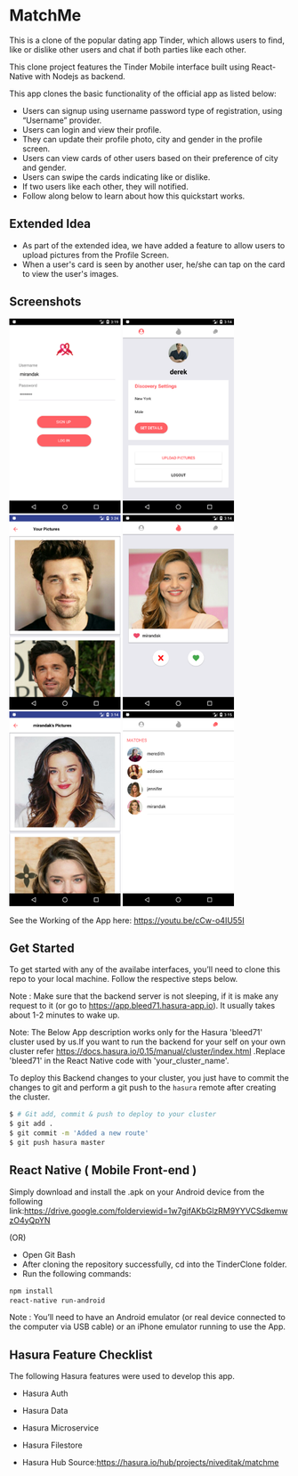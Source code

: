# MatchMe

This is a clone of the popular dating app Tinder, which allows users to find, like or dislike other users and chat if both parties like
each other.

This clone project features the Tinder Mobile interface built using React-Native
with Nodejs as backend.

This app clones the basic functionality of the official app as listed below:

* Users can signup using username password type of registration, using “Username” provider.
* Users can login and view their profile.
* They can update their profile photo, city and gender in the profile screen.
* Users can view cards of other users based on their preference of city and gender.
* Users can swipe the cards indicating like or dislike.
* If two users like each other, they will notified.
* Follow along below to learn about how this quickstart works.

## Extended Idea
* As part of the extended idea, we have added a feature to allow users to upload pictures from the Profile Screen.
* When a user's card is seen by another user, he/she can tap on the card to view the user's images.

## Screenshots
<img src="https://github.com/HPDFT91/TinderCloneT91Node/blob/master/gitDocs/ss1.png" height="350"
 width="200">  <img src="https://github.com/HPDFT91/TinderCloneT91Node/blob/master/gitDocs/ss2.png" height="350"
 width="200">  <img src="https://github.com/HPDFT91/TinderCloneT91Node/blob/master/gitDocs/ss3.png" height="350"
 width="200">  <img src="https://github.com/HPDFT91/TinderCloneT91Node/blob/master/gitDocs/ss4.png" height="350"
 width="200">  <img src="https://github.com/HPDFT91/TinderCloneT91Node/blob/master/gitDocs/ss5.png" height="350"
 width="200">  <img src="https://github.com/HPDFT91/TinderCloneT91Node/blob/master/gitDocs/ss6.png" height="350"
 width="200">
 
 See the Working of the App here: https://youtu.be/cCw-o4IU55I
 
## Get Started
To get started with any of the availabe interfaces, you’ll need to clone this repo to your local machine.
Follow the respective steps below.

Note : Make sure that the backend server is not sleeping, if it is make any request to it (or go to https://app.bleed71.hasura-app.io).
It usually takes about 1-2 minutes to wake up.

Note: The Below App description works only for the Hasura 'bleed71' cluster used by us.If you want to run the backend for your self on your own cluster refer https://docs.hasura.io/0.15/manual/cluster/index.html .Replace 'bleed71' in the React Native code with 'your_cluster_name'.

To deploy this Backend changes to your cluster, you just have to commit the changes to git and perform a git push to the `hasura` remote after creating the cluster.

```sh
$ # Git add, commit & push to deploy to your cluster
$ git add .
$ git commit -m 'Added a new route'
$ git push hasura master
```

## React Native ( Mobile Front-end )
Simply download and install the .apk on your Android device from the following link:https://drive.google.com/folderviewid=1w7gifAKbGlzRM9YYVCSdkemwzO4yQpYN

(OR)
* Open Git Bash
* After cloning the repository successfully, cd into the TinderClone folder.
* Run the following commands:
```sh
npm install
react-native run-android
```
Note : You’ll need to have an Android emulator (or real device connected to the computer via USB cable) or an iPhone emulator running to use the App.


## Hasura Feature Checklist
The following Hasura features were used to develop this app.
* Hasura Auth
* Hasura Data
* Hasura Microservice
* Hasura Filestore




* Hasura Hub Source:https://hasura.io/hub/projects/niveditak/matchme


